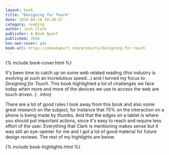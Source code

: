 ```yaml
---
layout: book
title: "Designing for Touch"
date: 2016-04-16 10:20:27
category: reading
author: Josh Clark
publisher: A Book Apart
published: 2016
has-own-cover: yes
book-url: https://abookapart.com/products/designing-for-touch
---
```

{% include book-cover.html %}

It's been time to catch up on some web related reading (this industry is evolving at such an incredulous speed...) and I turned my focus to *Designing for Touch*. This book highlighted a lot of challenges we face today when more and more of the devices we use to access the web are touch driven.
{: .intro}

There are a lot of good rules I took away from this book and also some great research on the subject, for instance that 75% on the interaction on a phone is being made by thumbs. And that the edges on a tablet is where you should put important actions, since it's easy to reach and require less effort of the user. Everything that Clark is mentioning makes sense but it was still an eye-opener for me and I got a lot of good material for future design reviews. The rest of my highlights are below.

{% include book-highlights.html %}
